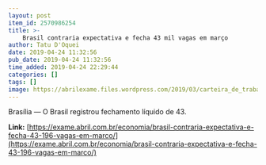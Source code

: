 ```yaml
---
layout: post
item_id: 2570986254
title: >-
    Brasil contraria expectativa e fecha 43 mil vagas em março
author: Tatu D'Oquei
date: 2019-04-24 11:32:56
pub_date: 2019-04-24 11:32:56
time_added: 2019-04-24 22:29:44
categories: []
tags: []
image: https://abrilexame.files.wordpress.com/2019/03/carteira_de_trabalho2.jpg?quality=70&strip=info&w=680&h=453&crop=1
---
```


Brasília — O Brasil registrou fechamento líquido de 43.

**Link:** [https://exame.abril.com.br/economia/brasil-contraria-expectativa-e-fecha-43-196-vagas-em-marco/](https://exame.abril.com.br/economia/brasil-contraria-expectativa-e-fecha-43-196-vagas-em-marco/)


